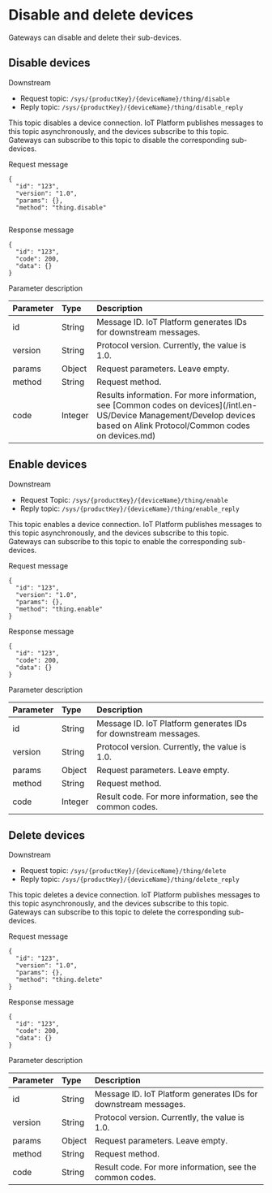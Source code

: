 # Disable and delete devices

Gateways can disable and delete their sub-devices.

## Disable devices​

Downstream

-   Request topic: `/sys/{productKey}/{deviceName}/thing/disable`
-   Reply topic: `/sys/{productKey}/{deviceName}/thing/disable_reply`

This topic disables a device connection. IoT Platform publishes messages to this topic asynchronously, and the devices subscribe to this topic. Gateways can subscribe to this topic to disable the corresponding sub-devices.

Request message

```
{
  "id": "123",
  "version": "1.0",
  "params": {},
  "method": "thing.disable"
            
```

Response message

```
{
  "id": "123",
  "code": 200,
  "data": {}
}
```

Parameter description

|Parameter|Type|Description|
|:--------|:---|:----------|
|id|String|Message ID. IoT Platform generates IDs for downstream messages.|
|version|String|Protocol version. Currently, the value is 1.0.|
|params|Object|Request parameters. Leave empty.|
|method|String|Request method.|
|code|Integer|Results information. For more information, see [Common codes on devices](/intl.en-US/Device Management/Develop devices based on Alink Protocol/Common codes on devices.md)|

## Enable devices​

Downstream

-   Request Topic: `/sys/{productKey}/{deviceName}/thing/enable`
-   Reply topic: `/sys/{productKey}/{deviceName}/thing/enable_reply`

This topic enables a device connection. IoT Platform publishes messages to this topic asynchronously, and the devices subscribe to this topic. Gateways can subscribe to this topic to enable the corresponding sub-devices.

Request message

```
{
  "id": "123",
  "version": "1.0",
  "params": {},
  "method": "thing.enable"
}
```

Response message

```
{
  "id": "123",
  "code": 200,
  "data": {}
}
```

​Parameter description​

|Parameter|Type|Description|
|:--------|:---|:----------|
|id|String|Message ID. IoT Platform generates IDs for downstream messages.|
|version|String|Protocol version. Currently, the value is 1.0.|
|params|Object|Request parameters. Leave empty.|
|method|String|Request method.|
|code|Integer|Result code. For more information, see the common codes.|

## Delete devices

Downstream

-   Request topic: `/sys/{productKey}/{deviceName}/thing/delete`
-   Reply topic: `/sys/{productKey}/{deviceName}/thing/delete_reply`

This topic deletes a device connection. IoT Platform publishes messages to this topic asynchronously, and the devices subscribe to this topic. Gateways can subscribe to this topic to delete the corresponding sub-devices.

Request message

```
{
  "id": "123",
  "version": "1.0",
  "params": {},
  "method": "thing.delete"
}
```

Response message

```
{
  "id": "123",
  "code": 200,
  "data": {}
}
```

​Parameter description​

|Parameter|Type|Description|
|:--------|:---|:----------|
|id|String|Message ID. IoT Platform generates IDs for downstream messages.|
|version|String|Protocol version. Currently, the value is 1.0.|
|params|Object|Request parameters. Leave empty.|
|method|String|Request method.|
|code|String|Result code. For more information, see the common codes.|

